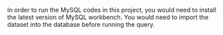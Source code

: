 In order to run the MySQL codes in this project, you would need to install the latest version of MySQL workbench. 
You would need to import the dataset into the database before running the query.
